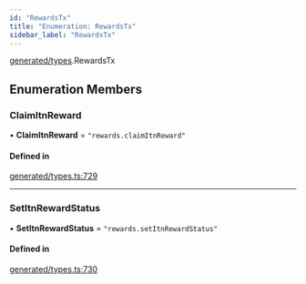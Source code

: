 ```yaml
---
id: "RewardsTx"
title: "Enumeration: RewardsTx"
sidebar_label: "RewardsTx"
---
```


[generated/types](../../../../modules/Generated/Types/Types.md).RewardsTx

## Enumeration Members

### ClaimItnReward

• **ClaimItnReward** = ``"rewards.claimItnReward"``

#### Defined in

[generated/types.ts:729](https://github.com/PolymeshAssociation/polymesh-sdk/blob/d4e2c127f/src/generated/types.ts#L729)

___

### SetItnRewardStatus

• **SetItnRewardStatus** = ``"rewards.setItnRewardStatus"``

#### Defined in

[generated/types.ts:730](https://github.com/PolymeshAssociation/polymesh-sdk/blob/d4e2c127f/src/generated/types.ts#L730)
